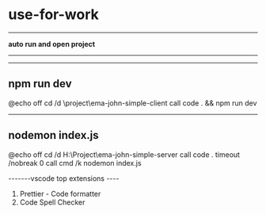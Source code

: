 # use-for-work
*****************************************
********auto run and open project********
*****************************************
------------------
npm run dev 
------------------

@echo off
cd /d \project\ema-john-simple-client
call code . && npm run dev


------------------
nodemon index.js
------------------

@echo off
cd /d H:\Project\ema-john-simple-server
call code .
timeout /nobreak 0
call cmd /k nodemon index.js



-------vscode top extensions ----


1. Prettier - Code formatter
2. Code Spell Checker

